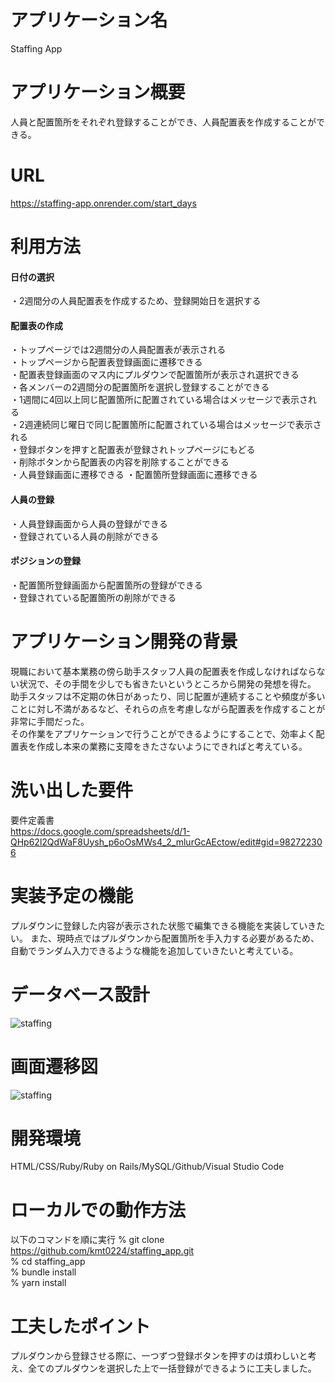 # アプリケーション名
Staffing App

# アプリケーション概要
人員と配置箇所をそれぞれ登録することができ、人員配置表を作成することができる。

# URL
https://staffing-app.onrender.com/start_days

# 利用方法
#### 日付の選択
・2週間分の人員配置表を作成するため、登録開始日を選択する

#### 配置表の作成
・トップページでは2週間分の人員配置表が表示される  
・トップページから配置表登録画面に遷移できる  
・配置表登録画面のマス内にプルダウンで配置箇所が表示され選択できる  
・各メンバーの2週間分の配置箇所を選択し登録することができる  
・1週間に4回以上同じ配置箇所に配置されている場合はメッセージで表示される  
・2週連続同じ曜日で同じ配置箇所に配置されている場合はメッセージで表示される  
・登録ボタンを押すと配置表が登録されトップページにもどる  
・削除ボタンから配置表の内容を削除することができる  
・人員登録画面に遷移できる
・配置箇所登録画面に遷移できる

#### 人員の登録
・人員登録画面から人員の登録ができる  
・登録されている人員の削除ができる

#### ポジションの登録
・配置箇所登録画面から配置箇所の登録ができる  
・登録されている配置箇所の削除ができる




# アプリケーション開発の背景
現職において基本業務の傍ら助手スタッフ人員の配置表を作成しなければならない状況で、その手間を少しでも省きたいというところから開発の発想を得た。  
助手スタッフは不定期の休日があったり、同じ配置が連続することや頻度が多いことに対し不満があるなど、それらの点を考慮しながら配置表を作成することが非常に手間だった。  
その作業をアプリケーションで行うことができるようにすることで、効率よく配置表を作成し本来の業務に支障をきたさないようにできればと考えている。

# 洗い出した要件
要件定義書  
https://docs.google.com/spreadsheets/d/1-QHp62l2QdWaF8Uysh_p6oOsMWs4_2_mlurGcAEctow/edit#gid=982722306

# 実装予定の機能
プルダウンに登録した内容が表示された状態で編集できる機能を実装していきたい。
また、現時点ではプルダウンから配置箇所を手入力する必要があるため、自動でランダム入力できるような機能を追加していきたいと考えている。

# データベース設計
![staffing](https://user-images.githubusercontent.com/115336998/232180721-6bb591f7-1ecd-46fa-a682-46f20168a72e.png)


# 画面遷移図
![staffing](https://user-images.githubusercontent.com/115336998/232180580-4de30843-db42-4b78-9935-aee8e5ae18fd.png)


# 開発環境
HTML/CSS/Ruby/Ruby on Rails/MySQL/Github/Visual Studio Code

# ローカルでの動作方法
以下のコマンドを順に実行
% git clone https://github.com/kmt0224/staffing_app.git  
% cd staffing_app  
% bundle install  
% yarn install  

# 工夫したポイント
プルダウンから登録させる際に、一つずつ登録ボタンを押すのは煩わしいと考え、全てのプルダウンを選択した上で一括登録ができるように工夫しました。


